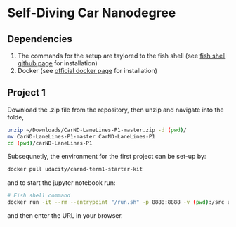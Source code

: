 # Self-Diving Car Nanodegree
## Dependencies
1. The commands for the setup are taylored to the fish shell (see [fish  shell github page](https://github.com/fish-shell/fish-shell) for installation)
2. Docker (see [official docker page](https://docs.docker.com/engine/install/ubuntu/) for installation)

## Project 1
Download the .zip file from the repository, then unzip and navigate into the folde, 
```bash
unzip ~/Downloads/CarND-LaneLines-P1-master.zip -d (pwd)/
mv CarND-LaneLines-P1-master CarND-LaneLines-P1
cd (pwd)/carND-LaneLines-P1
```
Subsequnetly, the environment for the first project can be set-up by:
```bash
docker pull udacity/carnd-term1-starter-kit
```
and to start the jupyter notebook run:
```bash
# Fish shell command
docker run -it --rm --entrypoint "/run.sh" -p 8888:8888 -v (pwd):/src udacity/carnd-term1-starter-kit 
```
and then enter the URL in your browser.

